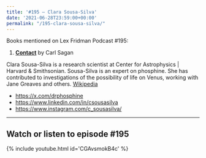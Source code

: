 ```yaml
---
title: '#195 – Clara Sousa-Silva'
date: '2021-06-28T23:59:00+00:00'
permalink: "/195-clara-sousa-silva/"
---
```


Books mentioned on Lex Fridman Podcast #195:

1. <b><a href="https://amzn.to/3G35Xr3" target="_blank" rel="sponsored noopener noreferrer">Contact</a></b> by Carl Sagan

<!--more-->

Clara Sousa-Silva is a research scientist at Center for Astrophysics | Harvard &amp; Smithsonian. Sousa-Silva is an expert on phosphine. She has contributed to investigations of the possibility of life on Venus, working with Jane Greaves and others. <a href="https://en.wikipedia.org/wiki/Clara_Sousa-Silva" target="_blank">Wikipedia</a>

- <a href="https://x.com/drphosphine" target="_blank">https://x.com/drphosphine</a>
- <a href="https://www.linkedin.com/in/csousasilva" target="_blank">https://www.linkedin.com/in/csousasilva</a>
- <a href="https://www.instagram.com/c_sousasilva/" target="_blank">https://www.instagram.com/c_sousasilva/</a>

- - - - - -

## Watch or listen to episode #195

{% include youtube.html id='CGAvsmokB4c' %}
